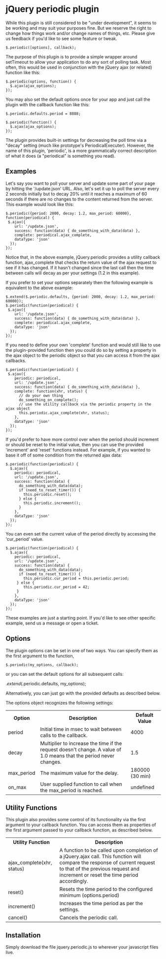 # jQuery periodic plugin

While this plugin is still considered to be "under development", it seems to be working and may suit your purposes fine.   But we reserve the right to change how things work and/or change names of things, etc.   Please give us feedback if you'd like to see some feature or tweak.

    $.periodic([options], callback);

The purpose of this plugin is to provide a simple wrapper around setTimeout to allow your application
to do any sort of polling task.   Most often, this would be used in conjunction with the jQuery ajax
(or related) function like this:

    $.periodic(options, function() {
      $.ajax(ajax_options);
    });

You may also set the default options once for your app and just call the plugin with the callback function like this:

    $.periodic.defaults.period = 8888;

    $.periodic(function() {
      $.ajax(ajax_options);
    });

The plugin provides built-in settings for decreasing the poll time via a "decay" setting (much like
prototype's PeriodicalExecuter).  However, the name of this plugin, 'periodic', is a more grammatically correct description of what it does (a "periodical" is something you read).

## Examples

Let's say you want to poll your server and update some part of your page by hitting the '/update.json' URL.
Also, let's set it up to poll the server every 2 seconds initially but to decay 20% until it reaches a maximum
of 60 seconds if there are no changes to the content returned from the server.   This example would look like
this:

    $.periodic({period: 2000, decay: 1.2, max_period: 60000}, function(periodical) {
     $.ajax({
        url: '/update.json',
        success: function(data) { do_something_with_data(data) },
        complete: periodical.ajax_complete,
        dataType: 'json'
      });
    });

Notice that, in the above example, jQuery.periodic provides a utility callback function, ajax_complete that checks the return value of the ajax request to see if it has changed.   If it hasn't changed since the last call then
the time between calls will decay as per your settings (1.2 in this example).

If you prefer to set your options separately then the following example is equivalent to the above example:

    $.extend($.periodic.defaults, {period: 2000, decay: 1.2, max_period: 60000});
    $.periodic(function(periodical) {
     $.ajax({
        url: '/update.json',
        success: function(data) { do_something_with_data(data) },
        complete: periodical.ajax_complete,
        dataType: 'json'
      });
    });

If you need to define your own 'complete' function and would still like to use the plugin-provided function then you could do so by setting a property in the ajax object to the periodic object so that you can access it from the ajax callbacks.

    $.periodic(function(periodical) {
     $.ajax({
        periodic: periodical,
        url: '/update.json',
        success: function(data) { do_something_with_data(data) },
        complete: function(xhr, status) {
          // do your own thing
          do_something_on_complete();
          // use the utility callback via the periodic property in the ajax object
          this.periodic.ajax_complete(xhr, status);
        },
        dataType: 'json'
      });
    });

If you'd prefer to have more control over when the period should increment or should be reset to the initial value, then you can use the provided 'increment' and 'reset' functions instead.   For example, if you wanted to base it off of some condition from the returned ajax data:

    $.periodic(function(periodical) {
      $.ajax({
        periodic: periodical,
        url: '/update.json',
        success: function(data) {
          do_something_with_data(data);
          if (need_to_reset_timer()) {
            this.periodic.reset();
          } else {
            this.periodic.increment();
          }
        },
        dataType: 'json'
      });
    });

You can even set the current value of the period directly by accessing the 'cur_period' value.

    $.periodic(function(periodical) {
      $.ajax({
        periodic: periodical,
        url: '/update.json',
        success: function(data) {
          do_something_with_data(data);
          if (need_to_reset_timer()) {
            this.periodic.cur_period = this.periodic.period;
         } else {
            this.periodic.cur_period = 42;
         }
        },
        dataType: 'json'
      });
    });

These examples are just a starting point.   If you'd like to see other specific example, send us a message or open a ticket.

## Options

The plugin options can be set in one of two ways.   You can specify them as the first argument to the function,

    $.periodic(my_options, callback);

or you can set the default options for all subsequent calls:

   $.extend($.periodic.defaults, my_options);

Alternatively, you can just go with the provided defaults as described below.

The options object recognizes the following settings:

<table>
  <tr><th>Option</th><th>Description</th><th>Default Value</th></tr>
  <tr><td>period</td><td>Initial time in msec to wait between calls to the callback.</td><td>4000</td></tr>
  <tr><td>decay</td><td>Multiplier to increase the time if the request doesn't change.  A value of 1.0 means that the period never changes.</td><td>1.5</td></tr>
  <tr><td>max_period</td><td>The maximum value for the delay.</td><td>180000 (30 min)</td></tr>
  <tr><td>on_max</td><td>User supplied function to call when the max_period is reached.</td><td>undefined</td></tr>
</table>

## Utility Functions

This plugin also provides some control of its functionality via the first argument to your callback function.   You can access them as properties of the first argument passed to your callback function, as described below.
<table>
  <tr><th>Utility Function</th><th>Description</th></tr>
  <tr><td>ajax_complete(xhr, status)</td><td>A function to be called upon completion of a jQuery.ajax call.   This function will compare the response of current request to that of the previous request and increment or reset the time period accordingly.</td></tr>
  <tr><td>reset()</td><td>Resets the time period to the configured minimum (options.period)</td></tr>
  <tr><td>increment()</td><td>Increases the time period as per the settings.</td></tr>
  <tr><td>cancel()</td><td>Cancels the periodic call.</td></tr>
</table>

## Installation

Simply download the file jquery.periodic.js to wherever your javascript files live.
